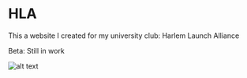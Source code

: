 # HLA
This a website I created for my university club: Harlem Launch Alliance

Beta: Still in work

![alt text](https://i.imgur.com/XPQDrkq.jpg)

